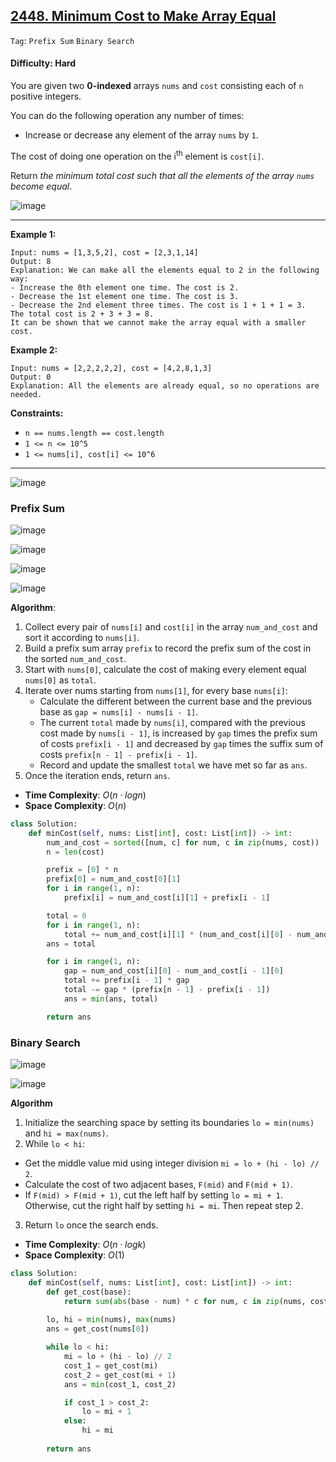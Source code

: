 ## [2448. Minimum Cost to Make Array Equal](https://leetcode.com/problems/minimum-cost-to-make-array-equal/)

```Tag```: ```Prefix Sum``` ```Binary Search```

#### Difficulty: Hard

You are given two __0-indexed__ arrays ```nums``` and ```cost``` consisting each of ```n``` positive integers.

You can do the following operation any number of times:

- Increase or decrease any element of the array ```nums``` by ```1```.

The cost of doing one operation on the i<sup>th</sup> element is ```cost[i]```.

Return _the minimum total cost such that all the elements of the array ```nums``` become equal_.

![image](https://github.com/quananhle/Python/assets/35042430/f710b7fb-ec49-4dd1-a9bb-8d1df1158324)

---

__Example 1:__
```
Input: nums = [1,3,5,2], cost = [2,3,1,14]
Output: 8
Explanation: We can make all the elements equal to 2 in the following way:
- Increase the 0th element one time. The cost is 2.
- Decrease the 1st element one time. The cost is 3.
- Decrease the 2nd element three times. The cost is 1 + 1 + 1 = 3.
The total cost is 2 + 3 + 3 = 8.
It can be shown that we cannot make the array equal with a smaller cost.
```

__Example 2:__
```
Input: nums = [2,2,2,2,2], cost = [4,2,8,1,3]
Output: 0
Explanation: All the elements are already equal, so no operations are needed.
```

__Constraints:__

- ```n == nums.length == cost.length```
- ```1 <= n <= 10^5```
- ```1 <= nums[i], cost[i] <= 10^6```

---

![image](https://leetcode.com/problems/minimum-cost-to-make-array-equal/Figures/2448/intro.png)

### Prefix Sum

![image](https://leetcode.com/problems/minimum-cost-to-make-array-equal/Figures/2448/1.png)

![image](https://leetcode.com/problems/minimum-cost-to-make-array-equal/Figures/2448/3.png)

![image](https://leetcode.com/problems/minimum-cost-to-make-array-equal/Figures/2448/2.png)

![image](https://leetcode.com/problems/minimum-cost-to-make-array-equal/Figures/2448/5.png)

__Algorithm__:

1. Collect every pair of ```nums[i]``` and ```cost[i]``` in the array ```num_and_cost``` and sort it according to ```nums[i]```.
2. Build a prefix sum array ```prefix``` to record the prefix sum of the cost in the sorted ```num_and_cost```.
3. Start with ```nums[0]```, calculate the cost of making every element equal ```nums[0]``` as ```total```.
4. Iterate over nums starting from ```nums[1]```, for every base ```nums[i]```:
    - Calculate the different between the current base and the previous base as ```gap = nums[i] - nums[i - 1]```.
    - The current ```total``` made by ```nums[i]```, compared with the previous cost made by ```nums[i - 1]```, is increased by ```gap``` times the prefix sum of costs ```prefix[i - 1]``` and decreased by ```gap``` times the suffix sum of costs ```prefix[n - 1] - prefix[i - 1]```.
    - Record and update the smallest ```total``` we have met so far as ```ans```.
5. Once the iteration ends, return ```ans```.

- __Time Complexity__: $O(n⋅log⁡n)$
- __Space Complexity__: $O(n)$

```Python
class Solution:
    def minCost(self, nums: List[int], cost: List[int]) -> int:
        num_and_cost = sorted([num, c] for num, c in zip(nums, cost))
        n = len(cost)

        prefix = [0] * n
        prefix[0] = num_and_cost[0][1]
        for i in range(1, n):
            prefix[i] = num_and_cost[i][1] + prefix[i - 1]

        total = 0
        for i in range(1, n):
            total += num_and_cost[i][1] * (num_and_cost[i][0] - num_and_cost[0][0])
        ans = total

        for i in range(1, n):
            gap = num_and_cost[i][0] - num_and_cost[i - 1][0]
            total += prefix[i - 1] * gap
            total -= gap * (prefix[n - 1] - prefix[i - 1])
            ans = min(ans, total)

        return ans
```

### Binary Search

![image](https://leetcode.com/problems/minimum-cost-to-make-array-equal/Figures/2448/c1.png)

![image](https://leetcode.com/problems/minimum-cost-to-make-array-equal/Figures/2448/c2.png)

__Algorithm__

1. Initialize the searching space by setting its boundaries ```lo = min(nums)``` and ```hi = max(nums)```.
2. While ```lo < hi```:
- Get the middle value mid using integer division ```mi = lo + (hi - lo) // 2```.
- Calculate the cost of two adjacent bases, ```F(mid)``` and ```F(mid + 1)```.
- If ```F(mid) > F(mid + 1)```, cut the left half by setting ```lo = mi + 1```. Otherwise, cut the right half by setting ```hi = mi```. Then repeat step 2.
3. Return ```lo``` once the search ends.

- __Time Complexity__: $O(n⋅log⁡k)$
- __Space Complexity__: $O(1)$

```Python
class Solution:
    def minCost(self, nums: List[int], cost: List[int]) -> int:
        def get_cost(base):
            return sum(abs(base - num) * c for num, c in zip(nums, cost))
        
        lo, hi = min(nums), max(nums)
        ans = get_cost(nums[0])

        while lo < hi:
            mi = lo + (hi - lo) // 2
            cost_1 = get_cost(mi)
            cost_2 = get_cost(mi + 1)
            ans = min(cost_1, cost_2)

            if cost_1 > cost_2:
                lo = mi + 1
            else:
                hi = mi
            
        return ans
```

